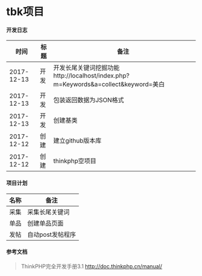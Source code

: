tbk项目
======

#### 开发日志

时间|标题|备注
---|---|---
2017-12-13|开发|开发长尾关键词挖掘功能 http://localhost/index.php?m=Keywords&a=collect&keyword=美白
2017-12-13|开发|包装返回数据为JSON格式
2017-12-13|开发|创建基类
2017-12-12|创建|建立github版本库
2017-12-12|创建|thinkphp空项目


#### 项目计划

名称|备注
---|---
采集|采集长尾关键词
单品|创建单品页面
发帖|自动post发帖程序


#### 参考文档

> ThinkPHP完全开发手册3.1 http://doc.thinkphp.cn/manual/
